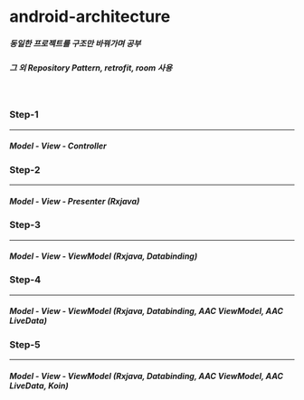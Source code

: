 # android-architecture

##### 동일한 프로젝트를 구조만 바꿔가며 공부
##### 그 외 Repository Pattern, retrofit, room 사용
<br>

### Step-1

------------
##### Model - View - Controller

### Step-2

------------
##### Model - View - Presenter (Rxjava)

### Step-3

------------
#####  Model - View - ViewModel (Rxjava, Databinding)

### Step-4
------------
#####  Model - View - ViewModel (Rxjava, Databinding, AAC ViewModel, AAC LiveData)

### Step-5
------------
#####  Model - View - ViewModel (Rxjava, Databinding, AAC ViewModel, AAC LiveData, Koin)
